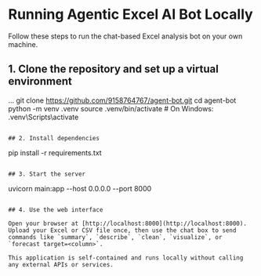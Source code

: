 # Running Agentic Excel AI Bot Locally

Follow these steps to run the chat-based Excel analysis bot on your own machine.

## 1. Clone the repository and set up a virtual environment

...
git clone https://github.com/9158764767/agent-bot.git
cd agent-bot
python -m venv .venv
source .venv/bin/activate  # On Windows: .venv\Scripts\activate
```

## 2. Install dependencies

```
pip install -r requirements.txt
```

## 3. Start the server

```
uvicorn main:app --host 0.0.0.0 --port 8000
```

## 4. Use the web interface

Open your browser at [http://localhost:8000](http://localhost:8000). Upload your Excel or CSV file once, then use the chat box to send commands like `summary`, `describe`, `clean`, `visualize`, or `forecast target=<column>`.

This application is self-contained and runs locally without calling any external APIs or services.
